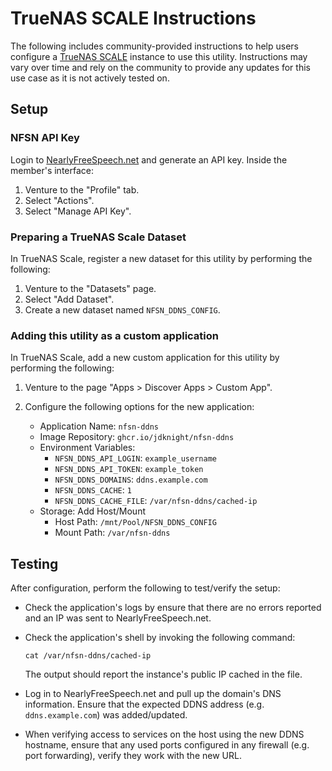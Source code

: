 # TrueNAS SCALE Instructions

The following includes community-provided instructions to help users
configure a [TrueNAS SCALE][truenas-scale] instance to use this utility.
Instructions may vary over time and rely on the community to provide any
updates for this use case as it is not actively tested on.

## Setup

### NFSN API Key

Login to [NearlyFreeSpeech.net][nfsn-login] and generate an API key. Inside
the member's interface:

1. Venture to the "Profile" tab.
2. Select "Actions".
3. Select "Manage API Key".

### Preparing a TrueNAS Scale Dataset

In TrueNAS Scale, register a new dataset for this utility by performing the
following:

1. Venture to the "Datasets" page.
2. Select "Add Dataset".
3. Create a new dataset named `NFSN_DDNS_CONFIG`.

### Adding this utility as a custom application

In TrueNAS Scale, add a new custom application for this utility by performing
the following:

1. Venture to the page "Apps > Discover Apps > Custom App".
2. Configure the following options for the new application:

   - Application Name: `nfsn-ddns`
   - Image Repository: `ghcr.io/jdknight/nfsn-ddns`
   - Environment Variables:
     - `NFSN_DDNS_API_LOGIN`: `example_username`
     - `NFSN_DDNS_API_TOKEN`: `example_token`
     - `NFSN_DDNS_DOMAINS`: `ddns.example.com`
     - `NFSN_DDNS_CACHE`: `1`
     - `NFSN_DDNS_CACHE_FILE`: `/var/nfsn-ddns/cached-ip`
   - Storage: Add Host/Mount
     - Host Path: `/mnt/Pool/NFSN_DDNS_CONFIG`
     - Mount Path: `/var/nfsn-ddns`

## Testing

After configuration, perform the following to test/verify the setup:

- Check the application's logs by ensure that there are no errors reported
  and an IP was sent to NearlyFreeSpeech.net.
- Check the application's shell by invoking the following command:

  ```
  cat /var/nfsn-ddns/cached-ip
  ```
  
  The output should report the instance's public IP cached in the file.
- Log in to NearlyFreeSpeech.net and pull up the domain's DNS information.
  Ensure that the expected DDNS address (e.g. `ddns.example.com`) was
  added/updated.
- When verifying access to services on the host using the new DDNS hostname,
  ensure that any used ports configured in any firewall (e.g. port forwarding),
  verify they work with the new URL.


[nfsn-login]: https://members.nearlyfreespeech.net/login/
[truenas-scale]: https://www.truenas.com/truenas-scale/
